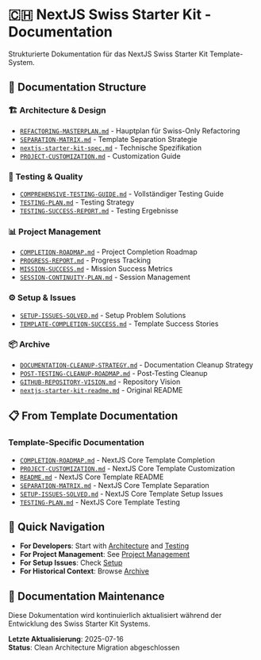 # 🇨🇭 NextJS Swiss Starter Kit - Documentation

Strukturierte Dokumentation für das NextJS Swiss Starter Kit Template-System.

## 📁 Documentation Structure

### 🏗️ Architecture & Design
- [`REFACTORING-MASTERPLAN.md`](architecture/REFACTORING-MASTERPLAN.md) - Hauptplan für Swiss-Only Refactoring
- [`SEPARATION-MATRIX.md`](architecture/SEPARATION-MATRIX.md) - Template Separation Strategie
- [`nextjs-starter-kit-spec.md`](architecture/nextjs-starter-kit-spec.md) - Technische Spezifikation
- [`PROJECT-CUSTOMIZATION.md`](architecture/PROJECT-CUSTOMIZATION.md) - Customization Guide

### 🧪 Testing & Quality
- [`COMPREHENSIVE-TESTING-GUIDE.md`](testing/COMPREHENSIVE-TESTING-GUIDE.md) - Vollständiger Testing Guide
- [`TESTING-PLAN.md`](testing/TESTING-PLAN.md) - Testing Strategy
- [`TESTING-SUCCESS-REPORT.md`](testing/TESTING-SUCCESS-REPORT.md) - Testing Ergebnisse

### 📊 Project Management
- [`COMPLETION-ROADMAP.md`](project-management/COMPLETION-ROADMAP.md) - Project Completion Roadmap
- [`PROGRESS-REPORT.md`](project-management/PROGRESS-REPORT.md) - Progress Tracking
- [`MISSION-SUCCESS.md`](project-management/MISSION-SUCCESS.md) - Mission Success Metrics
- [`SESSION-CONTINUITY-PLAN.md`](project-management/SESSION-CONTINUITY-PLAN.md) - Session Management

### ⚙️ Setup & Issues
- [`SETUP-ISSUES-SOLVED.md`](setup/SETUP-ISSUES-SOLVED.md) - Setup Problem Solutions
- [`TEMPLATE-COMPLETION-SUCCESS.md`](setup/TEMPLATE-COMPLETION-SUCCESS.md) - Template Success Stories

### 📦 Archive
- [`DOCUMENTATION-CLEANUP-STRATEGY.md`](archive/DOCUMENTATION-CLEANUP-STRATEGY.md) - Documentation Cleanup Strategy
- [`POST-TESTING-CLEANUP-ROADMAP.md`](archive/POST-TESTING-CLEANUP-ROADMAP.md) - Post-Testing Cleanup
- [`GITHUB-REPOSITORY-VISION.md`](archive/GITHUB-REPOSITORY-VISION.md) - Repository Vision
- [`nextjs-starter-kit-readme.md`](archive/nextjs-starter-kit-readme.md) - Original README

## 📋 From Template Documentation

### Template-Specific Documentation
- [`COMPLETION-ROADMAP.md`](COMPLETION-ROADMAP.md) - NextJS Core Template Completion
- [`PROJECT-CUSTOMIZATION.md`](PROJECT-CUSTOMIZATION.md) - NextJS Core Template Customization
- [`README.md`](README.md) - NextJS Core Template README
- [`SEPARATION-MATRIX.md`](SEPARATION-MATRIX.md) - NextJS Core Template Separation
- [`SETUP-ISSUES-SOLVED.md`](SETUP-ISSUES-SOLVED.md) - NextJS Core Template Setup Issues
- [`TESTING-PLAN.md`](TESTING-PLAN.md) - NextJS Core Template Testing

## 🎯 Quick Navigation

- **For Developers**: Start with [Architecture](architecture/) and [Testing](testing/)
- **For Project Management**: See [Project Management](project-management/)
- **For Setup Issues**: Check [Setup](setup/)
- **For Historical Context**: Browse [Archive](archive/)

## 🔄 Documentation Maintenance

Diese Dokumentation wird kontinuierlich aktualisiert während der Entwicklung des Swiss Starter Kit Systems.

**Letzte Aktualisierung**: 2025-07-16  
**Status**: Clean Architecture Migration abgeschlossen